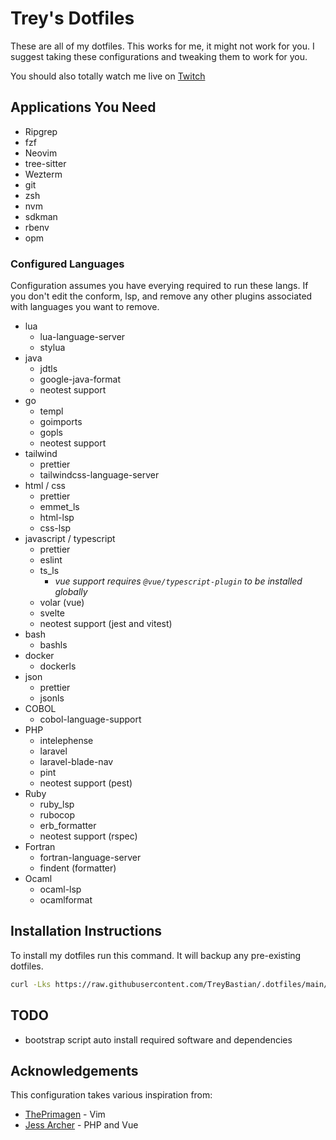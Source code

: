 # Trey's Dotfiles

These are all of my dotfiles. This works for me, it might not work for you.
I suggest taking these configurations and tweaking them to work for you.

You should also totally watch me live on [Twitch](https://twitch.tv/trey_bastian)

## Applications You Need
- Ripgrep
- fzf
- Neovim
- tree-sitter
- Wezterm 
- git
- zsh
- nvm
- sdkman
- rbenv
- opm

### Configured Languages
   
Configuration assumes you have everying required to run these langs.
If you don't edit the conform, lsp, and remove any other plugins associated with
languages you want to remove.

- lua
  - lua-language-server
  - stylua
- java
  - jdtls
  - google-java-format
  - neotest support
- go
  - templ
  - goimports
  - gopls
  - neotest support
- tailwind
  - prettier
  - tailwindcss-language-server
- html / css
  - prettier
  - emmet_ls
  - html-lsp
  - css-lsp
- javascript / typescript
   - prettier
   - eslint
   - ts_ls
     - *vue support requires `@vue/typescript-plugin` to be installed globally*
   - volar (vue)
   - svelte
   - neotest support (jest and vitest) 
- bash
  - bashls
- docker
  - dockerls
- json
  - prettier
  - jsonls
- COBOL
  - cobol-language-support
- PHP
  - intelephense
  - laravel
  - laravel-blade-nav
  - pint
  - neotest support (pest)
- Ruby
  - ruby_lsp
  - rubocop
  - erb_formatter
  - neotest support (rspec)
- Fortran
  - fortran-language-server
  - findent (formatter)
- Ocaml
    - ocaml-lsp
    - ocamlformat


## Installation Instructions
To install my dotfiles run this command. It will backup any pre-existing dotfiles.

```bash
curl -Lks https://raw.githubusercontent.com/TreyBastian/.dotfiles/main/bootstrap.sh | /bin/bash
```

## TODO
- bootstrap script auto install required software and dependencies

## Acknowledgements
This configuration takes various inspiration from:
- [ThePrimagen](https://github.com/theprimeagen) - Vim
- [Jess Archer](https://github.com/jessarcher) - PHP and Vue
